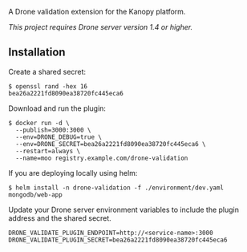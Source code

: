 A Drone validation extension for the Kanopy platform.

_This project requires Drone server version 1.4 or higher._

## Installation

Create a shared secret:

```console
$ openssl rand -hex 16
bea26a2221fd8090ea38720fc445eca6
```

Download and run the plugin:

```console
$ docker run -d \
  --publish=3000:3000 \
  --env=DRONE_DEBUG=true \
  --env=DRONE_SECRET=bea26a2221fd8090ea38720fc445eca6 \
  --restart=always \
  --name=moo registry.example.com/drone-validation
```

If you are deploying locally using helm:

```console
$ helm install -n drone-validation -f ./environment/dev.yaml mongodb/web-app
```

Update your Drone server environment variables to include the plugin address and the shared secret.

```text
DRONE_VALIDATE_PLUGIN_ENDPOINT=http://<service-name>:3000
DRONE_VALIDATE_PLUGIN_SECRET=bea26a2221fd8090ea38720fc445eca6
```
